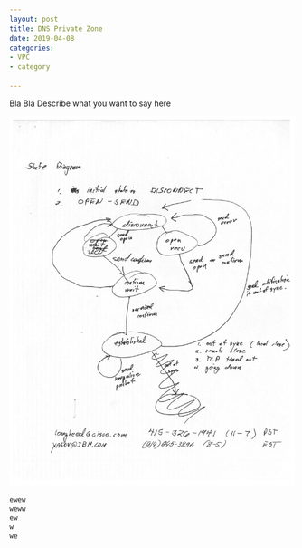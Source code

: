 ```yaml
---
layout: post
title: DNS Private Zone
date: 2019-04-08
categories:
- VPC
- category

---
```

Bla Bla
Describe what you want to say here

![](/uploads/BGP.jpg "BGP")

    ewew
    weww
    ew
    w
    we